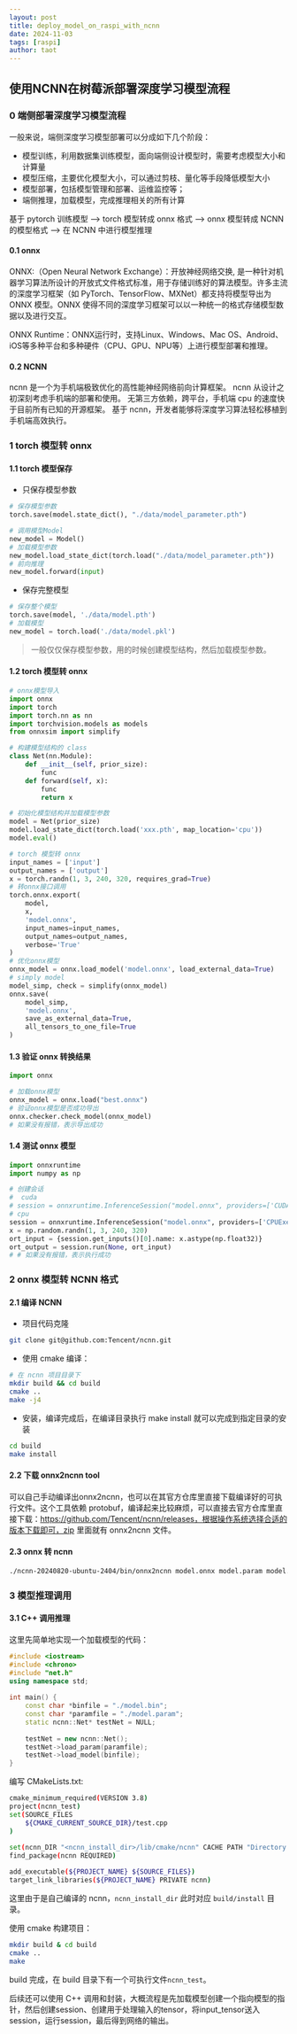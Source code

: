 ```yaml
---
layout: post
title: deploy_model_on_raspi_with_ncnn
date: 2024-11-03
tags: [raspi]
author: taot
---
```


## 使用NCNN在树莓派部署深度学习模型流程

### 0 端侧部署深度学习模型流程

一般来说，端侧深度学习模型部署可以分成如下几个阶段：
* 模型训练，利用数据集训练模型，面向端侧设计模型时，需要考虑模型大小和计算量
* 模型压缩，主要优化模型大小，可以通过剪枝、量化等手段降低模型大小
* 模型部署，包括模型管理和部署、运维监控等；
* 端侧推理，加载模型，完成推理相关的所有计算

基于 pytorch 训练模型 --> torch 模型转成 onnx 格式 --> onnx 模型转成 NCNN 的模型格式 --> 在 NCNN 中进行模型推理

#### 0.1 onnx

ONNX:（Open Neural Network Exchange）：开放神经网络交换, 是一种针对机器学习算法所设计的开放式文件格式标准，用于存储训练好的算法模型。许多主流的深度学习框架（如 PyTorch、TensorFlow、MXNet）都支持将模型导出为 ONNX 模型。ONNX 使得不同的深度学习框架可以以一种统一的格式存储模型数据以及进行交互。

ONNX Runtime：ONNX运行时，支持Linux、Windows、Mac OS、Android、iOS等多种平台和多种硬件（CPU、GPU、NPU等）上进行模型部署和推理。

#### 0.2 NCNN

ncnn 是一个为手机端极致优化的高性能神经网络前向计算框架。 ncnn 从设计之初深刻考虑手机端的部署和使用。 无第三方依赖，跨平台，手机端 cpu 的速度快于目前所有已知的开源框架。 基于 ncnn，开发者能够将深度学习算法轻松移植到手机端高效执行。

### 1 torch 模型转 onnx

#### 1.1 torch 模型保存

* 只保存模型参数
```python
# 保存模型参数
torch.save(model.state_dict(), "./data/model_parameter.pth")

# 调用模型Model
new_model = Model()
# 加载模型参数
new_model.load_state_dict(torch.load("./data/model_parameter.pth"))
# 前向推理
new_model.forward(input)
```

* 保存完整模型
```python
# 保存整个模型
torch.save(model, './data/model.pth')
# 加载模型
new_model = torch.load('./data/model.pkl')
```

> 一般仅仅保存模型参数，用的时候创建模型结构，然后加载模型参数。


#### 1.2 torch 模型转 onnx

```python
# onnx模型导入
import onnx
import torch
import torch.nn as nn
import torchvision.models as models
from onnxsim import simplify

# 构建模型结构的 class
class Net(nn.Module):
    def __init__(self, prior_size):
        func
    def forward(self, x):
        func
        return x

# 初始化模型结构并加载模型参数
model = Net(prior_size)
model.load_state_dict(torch.load('xxx.pth', map_location='cpu'))
model.eval()

# torch 模型转 onnx
input_names = ['input']
output_names = ['output']
x = torch.randn(1, 3, 240, 320, requires_grad=True)
# 转onnx接口调用
torch.onnx.export(
    model, 
    x, 
    'model.onnx', 
    input_names=input_names, 
    output_names=output_names, 
    verbose='True'
)
# 优化onnx模型
onnx_model = onnx.load_model('model.onnx', load_external_data=True)
# simply model
model_simp, check = simplify(onnx_model)
onnx.save(
    model_simp, 
    'model.onnx', 
    save_as_external_data=True, 
    all_tensors_to_one_file=True
)
```

#### 1.3 验证 onnx 转换结果

```python
import onnx

# 加载onnx模型
onnx_model = onnx.load("best.onnx")
# 验证onnx模型是否成功导出
onnx.checker.check_model(onnx_model)
# 如果没有报错，表示导出成功
```

#### 1.4 测试 onnx 模型
```python
import onnxruntime
import numpy as np

# 创建会话
#  cuda
# session = onnxruntime.InferenceSession("model.onnx", providers=['CUDAExecutionProvider'])
# cpu
session = onnxruntime.InferenceSession("model.onnx", providers=['CPUExecutionProvider'])
x = np.random.randn(1, 3, 240, 320)
ort_input = {session.get_inputs()[0].name: x.astype(np.float32)}
ort_output = session.run(None, ort_input)
# # 如果没有报错，表示执行成功
```

### 2 onnx 模型转 NCNN 格式

#### 2.1 编译 NCNN

* 项目代码克隆
```bash
git clone git@github.com:Tencent/ncnn.git
```

* 使用 cmake 编译：
```bash
# 在 ncnn 项目目录下
mkdir build && cd build
cmake ..
make -j4
```

* 安装，编译完成后，在编译目录执行 make install 就可以完成到指定目录的安装
```bash
cd build
make install
```

#### 2.2 下载 onnx2ncnn tool

可以自己手动编译出onnx2ncnn，也可以在其官方仓库里直接下载编译好的可执行文件。这个工具依赖 protobuf，编译起来比较麻烦，可以直接去官方仓库里直接下载：https://github.com/Tencent/ncnn/releases，根据操作系统选择合适的版本下载即可，zip 里面就有 onnx2ncnn 文件。

#### 2.3 onnx 转 ncnn

```bash
./ncnn-20240820-ubuntu-2404/bin/onnx2ncnn model.onnx model.param model.bin
```

### 3 模型推理调用

#### 3.1 C++ 调用推理

这里先简单地实现一个加载模型的代码：
```cpp
#include <iostream>
#include <chrono>
#include "net.h"
using namespace std;
 
int main() {    
    const char *binfile = "./model.bin";
    const char *paramfile = "./model.param";
    static ncnn::Net* testNet = NULL;
 ​
    testNet = new ncnn::Net();
    testNet->load_param(paramfile);
    testNet->load_model(binfile);
}
```

编写 CMakeLists.txt:
```bash
cmake_minimum_required(VERSION 3.8)
project(ncnn_test)
set(SOURCE_FILES
    ${CMAKE_CURRENT_SOURCE_DIR}/test.cpp
)
 ​
set(ncnn_DIR "<ncnn_install_dir>/lib/cmake/ncnn" CACHE PATH "Directory that contains ncnnConfig.cmake")
find_package(ncnn REQUIRED)

add_executable(${PROJECT_NAME} ${SOURCE_FILES})
target_link_libraries(${PROJECT_NAME} PRIVATE ncnn)
```

这里由于是自己编译的 ncnn，`ncnn_install_dir` 此时对应 `build/install` 目录。

使用 cmake 构建项目：
```bash
mkdir build & cd build
cmake ..
make
```

build 完成，在 build 目录下有一个可执行文件`ncnn_test`。

后续还可以使用 C++ 调用和封装，大概流程是先加载模型创建一个指向模型的指针，然后创建session、创建用于处理输入的tensor，将input_tensor送入session，运行session，最后得到网络的输出。

